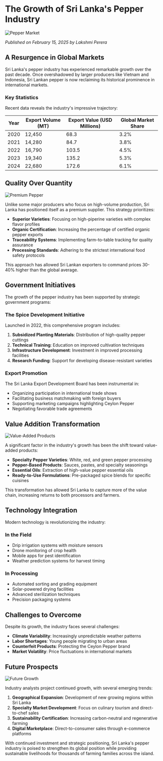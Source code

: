 
# The Growth of Sri Lanka's Pepper Industry

![Pepper Market](/images/pepper-market.jpg)

*Published on February 15, 2025 by Lakshmi Perera*

## A Resurgence in Global Markets

Sri Lanka's pepper industry has experienced remarkable growth over the past decade. Once overshadowed by larger producers like Vietnam and Indonesia, Sri Lankan pepper is now reclaiming its historical prominence in international markets.

### Key Statistics

Recent data reveals the industry's impressive trajectory:

| Year | Export Volume (MT) | Export Value (USD Millions) | Global Market Share |
|------|-------------------|----------------------------|-------------------|
| 2020 | 12,450            | 68.3                       | 3.2%              |
| 2021 | 14,280            | 84.7                       | 3.8%              |
| 2022 | 16,790            | 103.5                      | 4.5%              |
| 2023 | 19,340            | 135.2                      | 5.3%              |
| 2024 | 22,680            | 172.6                      | 6.1%              |

## Quality Over Quantity

![Premium Pepper](/images/premium-pepper.jpg)

Unlike some major producers who focus on high-volume production, Sri Lanka has positioned itself as a premium supplier. This strategy prioritizes:

- **Superior Varieties**: Focusing on high-piperine varieties with complex flavor profiles
- **Organic Certification**: Increasing the percentage of certified organic pepper exports
- **Traceability Systems**: Implementing farm-to-table tracking for quality assurance
- **Processing Standards**: Adhering to the strictest international food safety protocols

This approach has allowed Sri Lankan exporters to command prices 30-40% higher than the global average.

## Government Initiatives

The growth of the pepper industry has been supported by strategic government programs:

### The Spice Development Initiative

Launched in 2022, this comprehensive program includes:

1. **Subsidized Planting Materials**: Distribution of high-quality pepper cuttings
2. **Technical Training**: Education on improved cultivation techniques
3. **Infrastructure Development**: Investment in improved processing facilities
4. **Research Funding**: Support for developing disease-resistant varieties

### Export Promotion

The Sri Lanka Export Development Board has been instrumental in:
- Organizing participation in international trade shows
- Facilitating business matchmaking with foreign buyers
- Supporting marketing campaigns highlighting Ceylon Pepper
- Negotiating favorable trade agreements

## Value Addition Transformation

![Value-Added Products](/images/value-added-pepper.jpg)

A significant factor in the industry's growth has been the shift toward value-added products:

- **Specialty Pepper Varieties**: White, red, and green pepper processing
- **Pepper-Based Products**: Sauces, pastes, and specialty seasonings
- **Essential Oils**: Extraction of high-value pepper essential oils
- **Ready-to-Use Formulations**: Pre-packaged spice blends for specific cuisines

This transformation has allowed Sri Lanka to capture more of the value chain, increasing returns to both processors and farmers.

## Technology Integration

Modern technology is revolutionizing the industry:

### In the Field
- Drip irrigation systems with moisture sensors
- Drone monitoring of crop health
- Mobile apps for pest identification
- Weather prediction systems for harvest timing

### In Processing
- Automated sorting and grading equipment
- Solar-powered drying facilities
- Advanced sterilization techniques
- Precision packaging systems

## Challenges to Overcome

Despite its growth, the industry faces several challenges:

- **Climate Variability**: Increasingly unpredictable weather patterns
- **Labor Shortages**: Young people migrating to urban areas
- **Counterfeit Products**: Protecting the Ceylon Pepper brand
- **Market Volatility**: Price fluctuations in international markets

## Future Prospects

![Future Growth](/images/future-growth.jpg)

Industry analysts project continued growth, with several emerging trends:

1. **Geographical Expansion**: Development of new growing regions within Sri Lanka
2. **Specialty Market Development**: Focus on culinary tourism and direct-to-chef sales
3. **Sustainability Certification**: Increasing carbon-neutral and regenerative farming
4. **Digital Marketplace**: Direct-to-consumer sales through e-commerce platforms

With continued investment and strategic positioning, Sri Lanka's pepper industry is poised to strengthen its global position while providing sustainable livelihoods for thousands of farming families across the island.
